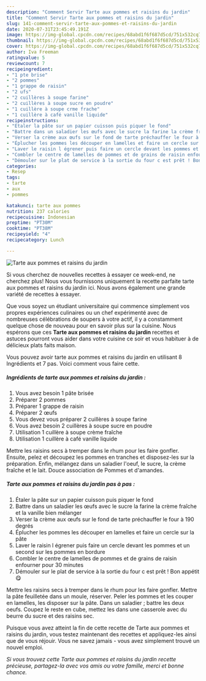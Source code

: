 ```yaml
---
description: "Comment Servir Tarte aux pommes et raisins du jardin"
title: "Comment Servir Tarte aux pommes et raisins du jardin"
slug: 141-comment-servir-tarte-aux-pommes-et-raisins-du-jardin
date: 2020-07-31T23:45:49.191Z
image: https://img-global.cpcdn.com/recipes/68abd1f6f687d5cd/751x532cq70/tarte-aux-pommes-et-raisins-du-jardin-photo-principale-de-la-recette.jpg
thumbnail: https://img-global.cpcdn.com/recipes/68abd1f6f687d5cd/751x532cq70/tarte-aux-pommes-et-raisins-du-jardin-photo-principale-de-la-recette.jpg
cover: https://img-global.cpcdn.com/recipes/68abd1f6f687d5cd/751x532cq70/tarte-aux-pommes-et-raisins-du-jardin-photo-principale-de-la-recette.jpg
author: Iva Freeman
ratingvalue: 5
reviewcount: 7
recipeingredient:
- "1 pte brise"
- "2 pommes"
- "1 grappe de raisin"
- "2 ufs"
- "2 cuillères à soupe farine"
- "2 cuillères à soupe sucre en poudre"
- "1 cuillère à soupe crme frache"
- "1 cuillère à café vanille liquide"
recipeinstructions:
- "Étaler la pâte sur un papier cuisson puis piquer le fond"
- "Battre dans un saladier les œufs avec le sucre la farine la crème fraîche et la vanille bien mélanger"
- "Verser la crème aux œufs sur le fond de tarte préchauffer le four à 190 degrés"
- "Éplucher les pommes les découper en lamelles et faire un cercle sur la pâte"
- "Laver le raisin l égrener puis faire un cercle devant les pommes et un second sur les pommes en bordure"
- "Combler le centre de lamelles de pommes et de grains de raisin enfourner pour 30 minutes"
- "Démouler sur le plat de service à la sortie du four c est prêt ! Bon appétit 😋"
categories:
- Resep
tags:
- tarte
- aux
- pommes

katakunci: tarte aux pommes 
nutrition: 237 calories
recipecuisine: Indonesian
preptime: "PT30M"
cooktime: "PT38M"
recipeyield: "4"
recipecategory: Lunch

---
```



![Tarte aux pommes et raisins du jardin](https://img-global.cpcdn.com/recipes/68abd1f6f687d5cd/751x532cq70/tarte-aux-pommes-et-raisins-du-jardin-photo-principale-de-la-recette.jpg)

Si vous cherchez de nouvelles recettes à essayer ce week-end, ne cherchez plus! Nous vous fournissons uniquement la recette parfaite tarte aux pommes et raisins du jardin ici. Nous avons également une grande variété de recettes à essayer.

Que vous soyez un étudiant universitaire qui commence simplement vos propres expériences culinaires ou un chef expérimenté avec de nombreuses célébrations de soupers à votre actif, il y a constamment quelque chose de nouveau pour en savoir plus sur la cuisine. Nous espérons que ces <strong> Tarte aux pommes et raisins du jardin </strong> recettes et astuces pourront vous aider dans votre cuisine ce soir et vous habituer à de délicieux plats faits maison.

<!--inarticleads1-->

Vous pouvez avoir tarte aux pommes et raisins du jardin en utilisant 8 Ingrédients et 7 pas. Voici comment vous faire cette.

##### Ingrédients de tarte aux pommes et raisins du jardin :

1. Vous avez besoin 1 pâte brisée
1. Préparer 2 pommes
1. Préparer 1 grappe de raisin
1. Préparer 2 œufs
1. Vous devez vous préparer 2 cuillères à soupe farine
1. Vous avez besoin 2 cuillères à soupe sucre en poudre
1. Utilisation 1 cuillère à soupe crème fraîche
1. Utilisation 1 cuillère à café vanille liquide


Mettre les raisins secs à tremper dans le rhum pour les faire gonfler. Ensuite, pelez et découpez les pommes en tranches et disposez-les sur la préparation. Enfin, mélangez dans un saladier l&#39;oeuf, le sucre, la crème fraîche et le lait. Douce association de Pommes et d&#39;amandes. 

<!--inarticleads2-->

##### Tarte aux pommes et raisins du jardin pas à pas :

1. Étaler la pâte sur un papier cuisson puis piquer le fond
1. Battre dans un saladier les œufs avec le sucre la farine la crème fraîche et la vanille bien mélanger
1. Verser la crème aux œufs sur le fond de tarte préchauffer le four à 190 degrés
1. Éplucher les pommes les découper en lamelles et faire un cercle sur la pâte
1. Laver le raisin l égrener puis faire un cercle devant les pommes et un second sur les pommes en bordure
1. Combler le centre de lamelles de pommes et de grains de raisin enfourner pour 30 minutes
1. Démouler sur le plat de service à la sortie du four c est prêt ! Bon appétit 😋


Mettre les raisins secs à tremper dans le rhum pour les faire gonfler. Mettre la pâte feuilletée dans un moule, réserver. Peler les pommes et les couper en lamelles, les disposer sur la pâte. Dans un saladier ; battre les deux oeufs. Coupez le reste en cube, mettez les dans une casserole avec du beurre du sucre et des raisins sec. 

<!--inarticleads1-->

<p>
Puisque vous avez atteint la fin de cette recette de Tarte aux pommes et raisins du jardin, vous testez maintenant des recettes et appliquez-les ainsi que de vous réjouir. Vous ne savez jamais - vous avez simplement trouvé un nouvel emploi.
</p>

<p>
<i>Si vous trouvez cette Tarte aux pommes et raisins du jardin recette précieuse, partagez-la avec vos amis ou votre famille, merci et bonne chance.</i>
</p>
